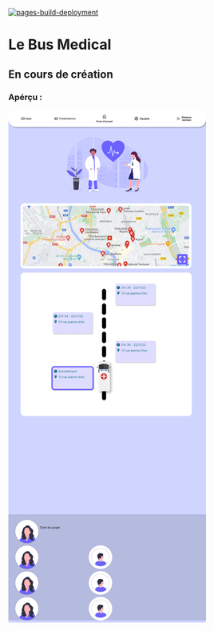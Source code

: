 [![pages-build-deployment](https://github.com/andronedev/leBusMedical/actions/workflows/pages/pages-build-deployment/badge.svg)](https://github.com/andronedev/leBusMedical/actions/workflows/pages/pages-build-deployment)
# Le Bus Medical
## En cours de création


### Apérçu :
![](/assets/landingpreview.png)
